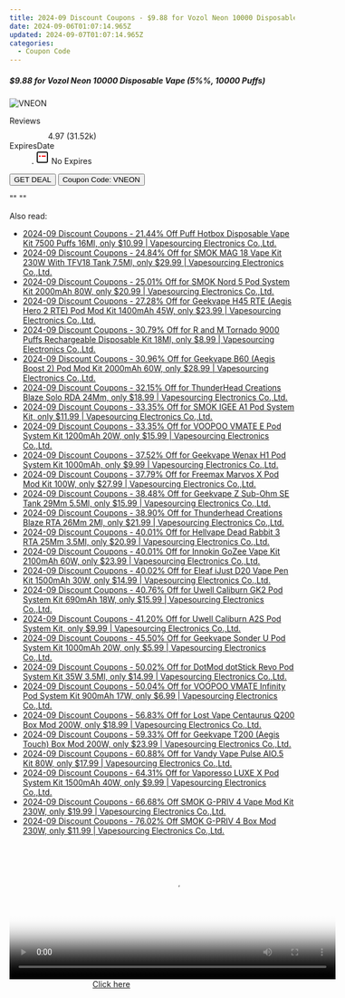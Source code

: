 ```yaml
---
title: 2024-09 Discount Coupons - $9.88 for Vozol Neon 10000 Disposable Vape (5%%, 10000 Puffs) | Eight Vape
date: 2024-09-06T01:07:14.965Z
updated: 2024-09-07T01:07:14.965Z
categories:
  - Coupon Code
---
```



<div class="max-w-4xl mx-auto grid grid-cols-1 lg:max-w-5xl lg:gap-x-20 lg:grid-cols-2">
  <div class="relative p-3 col-start-1 row-start-1 flex flex-col-reverse rounded-lg bg-gradient-to-t from-black/75 via-black/0 sm:bg-none sm:row-start-2 sm:p-0 lg:row-start-1">
    <h5 class="mt-1 text-lg font-semibold text-white sm:text-slate-900 md:text-2xl dark:sm:text-white">$9.88 for Vozol Neon 10000 Disposable Vape (5%%, 10000 Puffs)</h5>
  </div>
  
  <div class="col-start-1 col-end-3 row-start-1 grid gap-4 sm:mb-6 sm:grid-cols-4 lg:col-start-2 lg:row-span-6 lg:row-end-6 lg:mb-0 lg:gap-6">
      <img src="&quot;https://static.shareasale.com/image/59344/deal/3.png&quot;" onClick="javascript:window.open(decodeURIComponent('%22https%3A%2F%2Fwww.shareasale.com%2Fu.cfm%3Fd%3D1082226%26m%3D59344%26u%3D4338022%22'), '_blank');void(0);" alt="VNEON" class="h-60 w-full rounded-lg object-cover sm:col-span-2 sm:h-52 lg:col-span-full" loading="lazy" />
    
  </div>
  <dl class="row-start-2 mt-4 flex items-center text-xs font-medium sm:row-start-3 sm:mt-1 md:mt-2.5 lg:row-start-2">
    <dt class="sr-only">Reviews</dt>
    <dd class="flex items-center text-indigo-600 dark:text-indigo-400">
      <svg width="24" height="24" fill="none" aria-hidden="true" class="mr-1 stroke-current dark:stroke-indigo-500">
        <path d="m12 5 2 5h5l-4 4 2.103 5L12 16l-5.103 3L9 14l-4-4h5l2-5Z" stroke-width="2" stroke-linecap="round" stroke-linejoin="round" />
      </svg>
      <span>4.97 <span class="font-normal text-slate-400">(31.52k)</span></span>
    </dd>
    <dt class="sr-only">ExpiresDate</dt>
    <dd class="flex items-center">
      <svg width="2" height="2" aria-hidden="true" fill="currentColor" class="mx-3 text-slate-300">
        <circle cx="1" cy="1" r="1" />
      </svg>
      <svg width="24" height="24" viewBox="0 0 24 24" fill="none" stroke="currentColor" stroke-width="2">
        <rect x="3" y="3" width="18" height="18" rx="2" fill="#fff" />
        <path d="M6 10L18 10" stroke="red" stroke-width="2" fill="none" />
        <path d="M10 6L10 18" stroke="#fff" stroke-width="2" fill="none" />
      </svg>
      No Expires    </dd>
  </dl>
  <div class="col-start-1 row-start-3 mt-4 self-center sm:col-start-2 sm:row-span-2 sm:row-start-2 sm:mt-0 lg:col-start-1 lg:row-start-3 lg:row-end-4 lg:mt-6">
    <button type="button" onClick="javascript:window.open(decodeURIComponent('%22https%3A%2F%2Fwww.shareasale.com%2Fu.cfm%3Fd%3D1082226%26m%3D59344%26u%3D4338022%22'), '_blank');void(0);" class="rounded-lg bg-red-600 px-3 py-2 text-sm font-medium leading-6 text-white">GET DEAL</button>
    <button type="button" onClick="javascript:window.open(decodeURIComponent('%22https%3A%2F%2Fwww.shareasale.com%2Fu.cfm%3Fd%3D1082226%26m%3D59344%26u%3D4338022%22'), '_blank');void(0);" class="border-dashed border-2 border-indigo-600 bg-green-100 text-sm leading-6 font-medium py-2 px-3 rounded-lg">Coupon Code: VNEON</button>
  </div>
  <p class="col-start-1 mt-4 text-sm leading-6 sm:col-span-2 lg:col-span-1 lg:row-start-4 lg:mt-6 dark:text-slate-400">
    "" 
""  </p>
</div>
<span class="atpl-alsoreadstyle">Also read:</span>
<div><ul>
<li><a href="https://coupons.techidaily.com/coupon-934183-share-90958-sale/"><u>2024-09 Discount Coupons - 21.44% Off Puff Hotbox Disposable Vape Kit 7500 Puffs 16Ml, only $10.99 | Vapesourcing Electronics Co.,Ltd.</u></a></li>
<li><a href="https://coupons.techidaily.com/coupon-921239-share-90958-sale/"><u>2024-09 Discount Coupons - 24.84% Off for SMOK MAG 18 Vape Kit 230W With TFV18 Tank 7.5Ml, only $29.99 | Vapesourcing Electronics Co.,Ltd.</u></a></li>
<li><a href="https://coupons.techidaily.com/coupon-922358-share-90958-sale/"><u>2024-09 Discount Coupons - 25.01% Off for SMOK Nord 5 Pod System Kit 2000mAh 80W, only $20.99 | Vapesourcing Electronics Co.,Ltd.</u></a></li>
<li><a href="https://coupons.techidaily.com/coupon-922008-share-90958-sale/"><u>2024-09 Discount Coupons - 27.28% Off for Geekvape H45 RTE (Aegis Hero 2 RTE) Pod Mod Kit 1400mAh 45W, only $23.99 | Vapesourcing Electronics Co.,Ltd.</u></a></li>
<li><a href="https://coupons.techidaily.com/coupon-931576-share-90958-sale/"><u>2024-09 Discount Coupons - 30.79% Off for R and M Tornado 9000 Puffs Rechargeable Disposable Kit 18Ml, only $8.99 | Vapesourcing Electronics Co.,Ltd.</u></a></li>
<li><a href="https://coupons.techidaily.com/coupon-910061-share-90958-sale/"><u>2024-09 Discount Coupons - 30.96% Off for Geekvape B60 (Aegis Boost 2) Pod Mod Kit 2000mAh 60W, only $28.99 | Vapesourcing Electronics Co.,Ltd.</u></a></li>
<li><a href="https://coupons.techidaily.com/coupon-939159-share-90958-sale/"><u>2024-09 Discount Coupons - 32.15% Off for ThunderHead Creations Blaze Solo RDA 24Mm, only $18.99 | Vapesourcing Electronics Co.,Ltd.</u></a></li>
<li><a href="https://coupons.techidaily.com/coupon-936625-share-90958-sale/"><u>2024-09 Discount Coupons - 33.35% Off for SMOK IGEE A1 Pod System Kit, only $11.99 | Vapesourcing Electronics Co.,Ltd.</u></a></li>
<li><a href="https://coupons.techidaily.com/coupon-924525-share-90958-sale/"><u>2024-09 Discount Coupons - 33.35% Off for VOOPOO VMATE E Pod System Kit 1200mAh 20W, only $15.99 | Vapesourcing Electronics Co.,Ltd.</u></a></li>
<li><a href="https://coupons.techidaily.com/coupon-904014-share-90958-sale/"><u>2024-09 Discount Coupons - 37.52% Off for Geekvape Wenax H1 Pod System Kit 1000mAh, only $9.99 | Vapesourcing Electronics Co.,Ltd.</u></a></li>
<li><a href="https://coupons.techidaily.com/coupon-931982-share-90958-sale/"><u>2024-09 Discount Coupons - 37.79% Off for Freemax Marvos X Pod Mod Kit 100W, only $27.99 | Vapesourcing Electronics Co.,Ltd.</u></a></li>
<li><a href="https://coupons.techidaily.com/coupon-934131-share-90958-sale/"><u>2024-09 Discount Coupons - 38.48% Off for Geekvape Z Sub-Ohm SE Tank 29Mm 5.5Ml, only $15.99 | Vapesourcing Electronics Co.,Ltd.</u></a></li>
<li><a href="https://coupons.techidaily.com/coupon-912154-share-90958-sale/"><u>2024-09 Discount Coupons - 38.90% Off for Thunderhead Creations Blaze RTA 26Mm 2Ml, only $21.99 | Vapesourcing Electronics Co.,Ltd.</u></a></li>
<li><a href="https://coupons.techidaily.com/coupon-915303-share-90958-sale/"><u>2024-09 Discount Coupons - 40.01% Off for Hellvape Dead Rabbit 3 RTA 25Mm 3.5Ml, only $20.99 | Vapesourcing Electronics Co.,Ltd.</u></a></li>
<li><a href="https://coupons.techidaily.com/coupon-920919-share-90958-sale/"><u>2024-09 Discount Coupons - 40.01% Off for Innokin GoZee Vape Kit 2100mAh 60W, only $23.99 | Vapesourcing Electronics Co.,Ltd.</u></a></li>
<li><a href="https://coupons.techidaily.com/coupon-902959-share-90958-sale/"><u>2024-09 Discount Coupons - 40.02% Off for Eleaf iJust D20 Vape Pen Kit 1500mAh 30W, only $14.99 | Vapesourcing Electronics Co.,Ltd.</u></a></li>
<li><a href="https://coupons.techidaily.com/coupon-901892-share-90958-sale/"><u>2024-09 Discount Coupons - 40.76% Off for Uwell Caliburn GK2 Pod System Kit 690mAh 18W, only $15.99 | Vapesourcing Electronics Co.,Ltd.</u></a></li>
<li><a href="https://coupons.techidaily.com/coupon-931313-share-90958-sale/"><u>2024-09 Discount Coupons - 41.20% Off for Uwell Caliburn A2S Pod System Kit, only $9.99 | Vapesourcing Electronics Co.,Ltd.</u></a></li>
<li><a href="https://coupons.techidaily.com/coupon-924787-share-90958-sale/"><u>2024-09 Discount Coupons - 45.50% Off for Geekvape Sonder U Pod System Kit 1000mAh 20W, only $5.99 | Vapesourcing Electronics Co.,Ltd.</u></a></li>
<li><a href="https://coupons.techidaily.com/coupon-929032-share-90958-sale/"><u>2024-09 Discount Coupons - 50.02% Off for DotMod dotStick Revo Pod System Kit 35W 3.5Ml, only $14.99 | Vapesourcing Electronics Co.,Ltd.</u></a></li>
<li><a href="https://coupons.techidaily.com/coupon-924526-share-90958-sale/"><u>2024-09 Discount Coupons - 50.04% Off for VOOPOO VMATE Infinity Pod System Kit 900mAh 17W, only $6.99 | Vapesourcing Electronics Co.,Ltd.</u></a></li>
<li><a href="https://coupons.techidaily.com/coupon-921237-share-90958-sale/"><u>2024-09 Discount Coupons - 56.83% Off for Lost Vape Centaurus Q200 Box Mod 200W, only $18.99 | Vapesourcing Electronics Co.,Ltd.</u></a></li>
<li><a href="https://coupons.techidaily.com/coupon-931572-share-90958-sale/"><u>2024-09 Discount Coupons - 59.33% Off for Geekvape T200 (Aegis Touch) Box Mod 200W, only $23.99 | Vapesourcing Electronics Co.,Ltd.</u></a></li>
<li><a href="https://coupons.techidaily.com/coupon-928013-share-90958-sale/"><u>2024-09 Discount Coupons - 60.88% Off for Vandy Vape Pulse AIO.5 Kit 80W, only $17.99 | Vapesourcing Electronics Co.,Ltd.</u></a></li>
<li><a href="https://coupons.techidaily.com/coupon-928694-share-90958-sale/"><u>2024-09 Discount Coupons - 64.31% Off for Vaporesso LUXE X Pod System Kit 1500mAh 40W, only $9.99 | Vapesourcing Electronics Co.,Ltd.</u></a></li>
<li><a href="https://coupons.techidaily.com/coupon-907093-share-90958-sale/"><u>2024-09 Discount Coupons - 66.68% Off SMOK G-PRIV 4 Vape Mod Kit 230W, only $19.99 | Vapesourcing Electronics Co.,Ltd.</u></a></li>
<li><a href="https://coupons.techidaily.com/coupon-907094-share-90958-sale/"><u>2024-09 Discount Coupons - 76.02% Off SMOK G-PRIV 4 Box Mod 230W, only $11.99 | Vapesourcing Electronics Co.,Ltd.</u></a></li>
</ul></div>

<ins class="adsbygoogle"
      style="display:block"
      data-ad-client="ca-pub-7571918770474297"
      data-ad-slot="8358498916"
      data-ad-format="auto"
      data-full-width-responsive="true"></ins>
<!-- affiliate ads begin -->
<span id="1983474">
					<video width="576" height="240" style="cursor:pointer"
           poster="//a.impactradius-go.com/display-clicktoplayimage/1983474.png"
           onclick="if(!this.playClicked){this.play();this.setAttribute('controls',true);this.playClicked=true;}">
	   <source src="//a.impactradius-go.com/display-ad/22993-1983474">
	   <img src="//a.impactradius-go.com/display-clicktoplayimage/1983474.png" style="border: none; height: 100%; width: 100%; object-fit: contain">
	</video>
	<div style="width:360px;text-align:center"><a href="javascript:window.open(decodeURIComponent('https%3A%2F%2Fhomestyler.sjv.io%2Fc%2F5597632%2F1983474%2F22993'), '_blank');void(0);">Click here</a></div>
</span>
<img height="0" width="0" src="https://imp.pxf.io/i/5597632/1983474/22993" style="position:absolute;visibility:hidden;" border="0" />
<!-- affiliate ads end -->